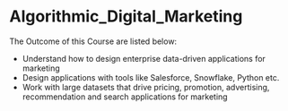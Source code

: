 # Algorithmic_Digital_Marketing

The Outcome of this Course are listed below:
- Understand how to design enterprise data-driven applications for marketing
- Design applications with tools like Salesforce, Snowflake, Python etc.
- Work with large datasets that drive pricing, promotion, advertising, recommendation
and search applications for marketing
